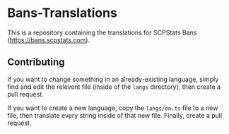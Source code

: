 # Bans-Translations
This is a repository containing the translations for SCPStats Bans (https://bans.scpstats.com).

## Contributing
If you want to change something in an already-existing language, simply find and edit the relevent file (inside of the `langs` directory), then create a pull request.

If you want to create a new language, copy the `langs/en.ts` file to a new file, then translate every string inside of that new file. Finally, create a pull request.
